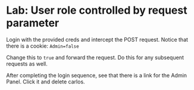 # Lab: User role controlled by request parameter

Login with the provided creds and intercept the POST request. Notice that there is a cookie: `Admin=false`

Change this to `true` and forward the request. Do this for any subsequent requests as well.

After completing the login sequence, see that there is a link for the Admin Panel. Click it and delete carlos.